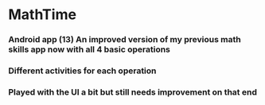 # MathTime
### Android app (13) An improved version of my previous math skills app now with all 4 basic operations
### Different activities for each operation
### Played with the UI a bit but still needs improvement on that end
